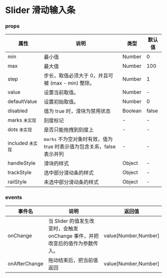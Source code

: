 # Slider 滑动输入条

### props

| 属性 | 说明 | 类型 | 默认值 |
| --- | --- | --- | --- |
| min | 最小值 | Number | 0 |
| max | 最大值 | Number | 100 |
| step | 步长，取值必须大于 0，并且可被 (max - min) 整除。 | Number | 1 |
| value | 设置当前取值。 | Number | - |
| defaultValue | 设置初始取值。 | Number | 0 |
| disabled | 值为 true 时，滑块为禁用状态 | Boolean | false |
| marks `未实现` | 刻度标记 | - | - |
| dots `未实现` | 是否只能拖拽到刻度上 | - | - |
| included  `未实现` | `marks` 不为空对象时有效，值为 true 时表示值为包含关系，false 表示并列 | - | - |
| handleStyle | 滑块的样式 | Object | - |
| trackStyle | 选中部分滑动条的样式 | Object | - |
| railStyle | 未选中部分滑动条的样式 | Object| - |

### events

| 事件名 | 说明 | 返回值 |
| --- | --- | --- |
| onChange | 当 Slider 的值发生改变时，会触发 onChange 事件，并把改变后的值作为参数传入。 | value[Number,Number] |
| onAfterChange | 拖动结束后，把当前值返回 | value[Number,Number]|
